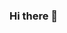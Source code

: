 ### Hi there 👋

<!--
**Gokhan-Unal/Gokhan-Unal** is a ✨ _special_ ✨ repository because its `README.md` (this file) appears on your GitHub profile.

Trying to get better on these 🤷‍♂️ /play nyan

-->
